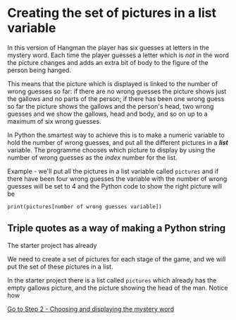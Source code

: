 # Creating the set of pictures in a list variable

In this version of Hangman the player has six guesses at letters in the mystery word. Each time the player guesses a letter which is *not* in the word the picture changes and adds an extra bit of body to the figure of the person being hanged.

This means that the picture which is displayed is linked to the number of wrong guesses so far: if there are no wrong guesses the picture shows just the gallows and no parts of the person; if there has been one wrong guess so far the picture shows the gallows and the person's head, two wrong guesses and we show the gallows, head and body, and so on up to a maximum of six wrong guesses.

In Python the smartest way to achieve this is to make a numeric variable to hold the number of wrong guesses, and put all the different pictures in a **_list_** variable. The programme chooses which picture to display by using the number of wrong guesses as the _*index*_ number for the list.

Example - we'll put all the pictures in a list variable called ```pictures``` and if there have been four wrong guesses the variable with the number of wrong guesses will be set to 4 and the Python code to show the right picture will be
```
print(pictures[number of wrong guesses variable])
```



## Triple quotes as a way of making a Python string




The starter project has already 

We need to create a set of pictures for each stage of the game, and we will put the set of these pictures in a list.

In the starter project there is a list called ```pictures``` which already has the empty gallows picture, and the picture showing the head of the man. Notice how 



[Go to Step 2 - Choosing and displaying the mystery word](../step02-choose_word_and_display/STEP2.md)

